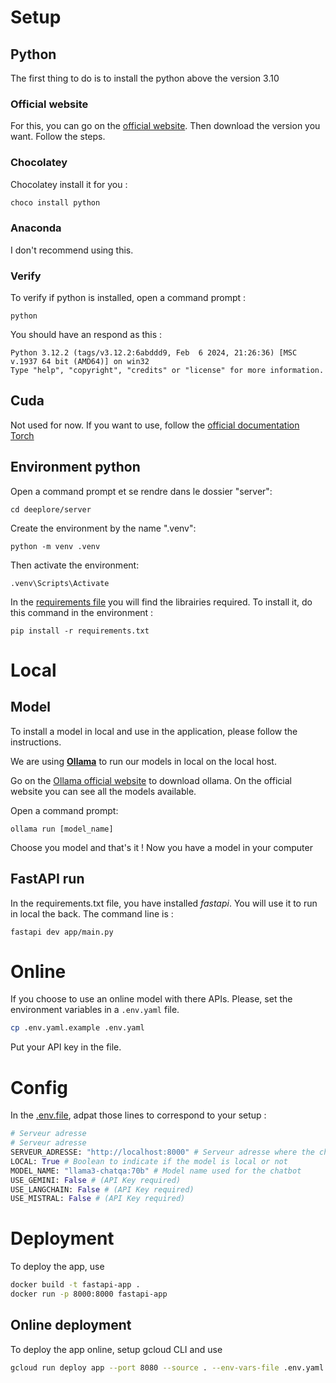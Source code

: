 # Setup

## Python 
The first thing to do is to install the python above the version 3.10

### Official website
For this, you can go on the [official website](https://www.python.org/downloads/). Then download the version you want. Follow the steps.

### Chocolatey
Chocolatey install it for you :  

```PowerShell
choco install python
```

### Anaconda
I don't recommend using this.  

### Verify 
To verify if python is installed, open a command prompt :

```cmd.exe
python
```

You should have an respond as this :  

```text
Python 3.12.2 (tags/v3.12.2:6abddd9, Feb  6 2024, 21:26:36) [MSC v.1937 64 bit (AMD64)] on win32
Type "help", "copyright", "credits" or "license" for more information.
```

## Cuda

Not used for now. If you want to use, follow the [official documentation Torch](https://pytorch.org/get-started/locally/)

## Environment python

Open a command prompt et se rendre dans le dossier "server":  

```cmd.exe
cd deeplore/server
```

Create the environment by the name ".venv":  

```cmd.exe
python -m venv .venv
```

Then activate the environment:  

```cmd.exe
.venv\Scripts\Activate
```

In the [requirements file](https://github.com/deeplore-ai/deeplore/blob/master/server/README.md) you will find the librairies required. To install it, do this command in the environment :  

```cmd.exe
pip install -r requirements.txt
```

# Local 

## Model

To install a model in local and use in the application, please follow the instructions.

We are using **[Ollama](https://ollama.com/download)** to run our models in local on the local host.

Go on the [Ollama official website](https://ollama.com/download) to download ollama. On the official website you can see all the models available.  

Open a command prompt:  

```cmd.exe
ollama run [model_name]
```

Choose you model and that's it ! Now you have a model in your computer

## FastAPI run

In the requirements.txt file, you have installed *fastapi*. You will use it to run in local the back. The command line is :

```cmd.exe
fastapi dev app/main.py
```

# Online

If you choose to use an online model with there APIs. Please, set the environment variables in a `.env.yaml` file.

```bash
cp .env.yaml.example .env.yaml
```

Put your API key in the file.

# Config

In the [.env.file](.env.yaml.example), adpat those lines to correspond to your setup :  

```python
# Serveur adresse
# Serveur adresse
SERVEUR_ADRESSE: "http://localhost:8000" # Serveur adresse where the chatbot server is hosted
LOCAL: True # Boolean to indicate if the model is local or not
MODEL_NAME: "llama3-chatqa:70b" # Model name used for the chatbot
USE_GEMINI: False # (API Key required)
USE_LANGCHAIN: False # (API Key required)
USE_MISTRAL: False # (API Key required)
```

# Deployment

To deploy the app, use

```bash
docker build -t fastapi-app .
docker run -p 8000:8000 fastapi-app 
```

## Online deployment

To deploy the app online, setup gcloud CLI and use

```bash
gcloud run deploy app --port 8080 --source . --env-vars-file .env.yaml --region europe-west9
```
